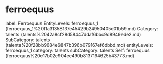 # ferroequus

label: Ferroequus
EntityLevels: ferroequus_1 (ferroequus_1%20f1a31358137e45429b24950405d01b59.md)
Category: talents (talents%2042a8cf28d58447ddaf6bbc9d8949ede2.md)
SubCategory: talents (talents%20f28bb9684e6847b396b079167ef6dbbd.md)
entityLevels: ferroequus_1
category: talents
subCategory: talents
Self: ferroequus (ferroequus%20c17b02e904ee490b8137194625b43773.md)

[](Untitled%202ee5090f524e4600b95de2ae5c18ee60.md)